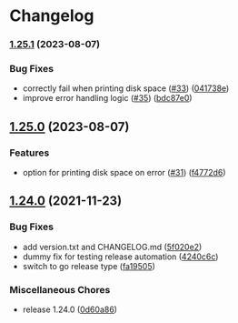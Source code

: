 # Changelog

### [1.25.1](https://www.github.com/snakemake/snakemake-github-action/compare/v1.25.0...v1.25.1) (2023-08-07)


### Bug Fixes

* correctly fail when printing disk space ([#33](https://www.github.com/snakemake/snakemake-github-action/issues/33)) ([041738e](https://www.github.com/snakemake/snakemake-github-action/commit/041738e12848c0e80d45ad4e82656d6090b64e34))
* improve error handling logic ([#35](https://www.github.com/snakemake/snakemake-github-action/issues/35)) ([bdc87e0](https://www.github.com/snakemake/snakemake-github-action/commit/bdc87e0b8a9a15af393c9ba271ab6fb7318e37bd))

## [1.25.0](https://www.github.com/snakemake/snakemake-github-action/compare/v1.24.0...v1.25.0) (2023-08-07)


### Features

* option for printing disk space on error ([#31](https://www.github.com/snakemake/snakemake-github-action/issues/31)) ([f4772d6](https://www.github.com/snakemake/snakemake-github-action/commit/f4772d66a211af0d1542b0d756189e1d025ae984))

## [1.24.0](https://www.github.com/snakemake/snakemake-github-action/compare/v1.23.0...v1.24.0) (2021-11-23)


### Bug Fixes

* add version.txt and CHANGELOG.md ([5f020e2](https://www.github.com/snakemake/snakemake-github-action/commit/5f020e2570029576947638d5cc12c33a49b3252e))
* dummy fix for testing release automation ([4240c6c](https://www.github.com/snakemake/snakemake-github-action/commit/4240c6c20af80f35c5e282e94aae432afd2b47aa))
* switch to go release type ([fa19505](https://www.github.com/snakemake/snakemake-github-action/commit/fa195051789ccd9a70c36d34bb0f6ca80478a3af))


### Miscellaneous Chores

* release 1.24.0 ([0d60a86](https://www.github.com/snakemake/snakemake-github-action/commit/0d60a86f388e02bbf40d1b90f2e280822534d468))
